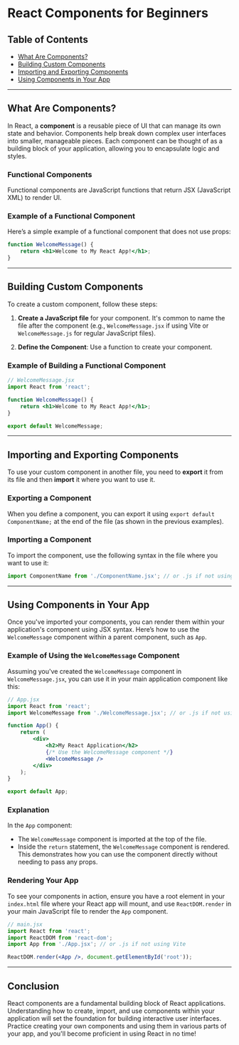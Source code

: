 # React Components for Beginners

## Table of Contents
- [What Are Components?](#what-are-components)
- [Building Custom Components](#building-custom-components)
- [Importing and Exporting Components](#importing-and-exporting-components)
- [Using Components in Your App](#using-components-in-your-app)

---

## What Are Components?

In React, a **component** is a reusable piece of UI that can manage its own state and behavior. Components help break down complex user interfaces into smaller, manageable pieces. Each component can be thought of as a building block of your application, allowing you to encapsulate logic and styles.

### Functional Components
Functional components are JavaScript functions that return JSX (JavaScript XML) to render UI.

### Example of a Functional Component
Here’s a simple example of a functional component that does not use props:

```jsx
function WelcomeMessage() {
    return <h1>Welcome to My React App!</h1>;
}
```

---

## Building Custom Components

To create a custom component, follow these steps:

1. **Create a JavaScript file** for your component. It's common to name the file after the component (e.g., `WelcomeMessage.jsx` if using Vite or `WelcomeMessage.js` for regular JavaScript files).

2. **Define the Component**: Use a function to create your component.

### Example of Building a Functional Component
```jsx
// WelcomeMessage.jsx
import React from 'react';

function WelcomeMessage() {
    return <h1>Welcome to My React App!</h1>;
}

export default WelcomeMessage;
```

---

## Importing and Exporting Components

To use your custom component in another file, you need to **export** it from its file and then **import** it where you want to use it.

### Exporting a Component
When you define a component, you can export it using `export default ComponentName;` at the end of the file (as shown in the previous examples).

### Importing a Component
To import the component, use the following syntax in the file where you want to use it:

```jsx
import ComponentName from './ComponentName.jsx'; // or .js if not using Vite
```

---

## Using Components in Your App

Once you've imported your components, you can render them within your application's component using JSX syntax. Here’s how to use the `WelcomeMessage` component within a parent component, such as `App`.

### Example of Using the `WelcomeMessage` Component
Assuming you've created the `WelcomeMessage` component in `WelcomeMessage.jsx`, you can use it in your main application component like this:

```jsx
// App.jsx
import React from 'react';
import WelcomeMessage from './WelcomeMessage.jsx'; // or .js if not using Vite

function App() {
    return (
        <div>
            <h2>My React Application</h2>
            {/* Use the WelcomeMessage component */}
            <WelcomeMessage />
        </div>
    );
}

export default App;
```

### Explanation
In the `App` component:
- The `WelcomeMessage` component is imported at the top of the file.
- Inside the `return` statement, the `WelcomeMessage` component is rendered. This demonstrates how you can use the component directly without needing to pass any props.

### Rendering Your App
To see your components in action, ensure you have a root element in your `index.html` file where your React app will mount, and use `ReactDOM.render` in your main JavaScript file to render the `App` component.

```jsx
// main.jsx
import React from 'react';
import ReactDOM from 'react-dom';
import App from './App.jsx'; // or .js if not using Vite

ReactDOM.render(<App />, document.getElementById('root'));
```

---

## Conclusion

React components are a fundamental building block of React applications. Understanding how to create, import, and use components within your application will set the foundation for building interactive user interfaces. Practice creating your own components and using them in various parts of your app, and you'll become proficient in using React in no time!